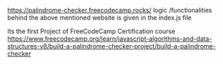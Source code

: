 https://palindrome-checker.freecodecamp.rocks/
logic /functionalities behind the above mentioned website is given in the index.js file

Its the first Project of FreeCodeCamp Certification course 
https://www.freecodecamp.org/learn/javascript-algorithms-and-data-structures-v8/build-a-palindrome-checker-project/build-a-palindrome-checker
